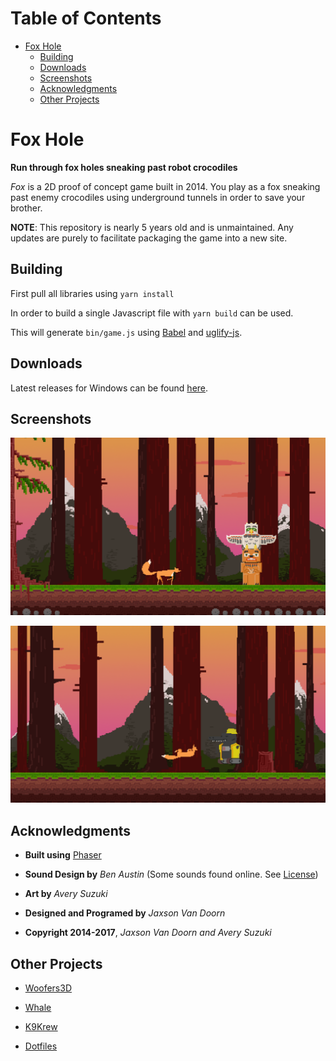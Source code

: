 
# Table of Contents

-   [Fox Hole](#orgda4f527)
    -   [Building](#org9b1fee0)
    -   [Downloads](#orgf3e94db)
    -   [Screenshots](#orgccfc566)
    -   [Acknowledgments](#orgb562eb2)
    -   [Other Projects](#org20f6e49)



<a id="orgda4f527"></a>

# Fox Hole

**Run through fox holes sneaking past robot crocodiles**

*Fox* is a 2D proof of concept game built in 2014.  You play as a fox sneaking past enemy crocodiles using underground tunnels in order to save your brother.

**NOTE**: This repository is nearly 5 years old and is unmaintained.  Any updates are purely to facilitate packaging the game into a new site.


<a id="org9b1fee0"></a>

## Building

First pull all libraries using `yarn install`

In order to build a single Javascript file with `yarn build` can be used.

This will generate `bin/game.js` using [Babel](https://babeljs.io/) and [uglify-js](https://www.npmjs.com/package/uglify-js).


<a id="orgf3e94db"></a>

## Downloads

Latest releases for Windows can be found [here](https://github.com/woofers/fox-hole/releases).


<a id="orgccfc566"></a>

## Screenshots

![img](./screenshots/1.png "Screenshot 1")

![img](./screenshots/2.png "Screenshot 2")


<a id="orgb562eb2"></a>

## Acknowledgments

-   **Built using** [Phaser](https://phaser.io/)

-   **Sound Design by** *Ben Austin* (Some sounds found online.  See [License](https://github.com/woofers/fox-hole/blob/master/assets/sfx/LICENSE))

-   **Art by** *Avery Suzuki*

-   **Designed and Programed by** *Jaxson Van Doorn*

-   **Copyright 2014-2017**, *Jaxson Van Doorn and Avery Suzuki*


<a id="org20f6e49"></a>

## Other Projects

-   [Woofers3D](https://github.com/woofers/woofers3d)

-   [Whale](https://github.com/woofers/whale)

-   [K9Krew](https://github.com/woofers/k9-krew)

-   [Dotfiles](https://github.com/woofers/dotfiles)
